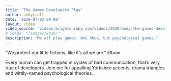 ```yaml
---
title: "The Games Developers Play"
author: andycroll
date: '2020-07-03 09:00'
layout: video
video_source: "videos.brightonruby.com/videos/2020/andy-the-games-developers-play.mp4"
# image: "/images/2020/"
description: "We all play games. Not Xbox, but psycholgical games."
---
```


“We protect our little fictions, like it’s all we are.” Elbow

Every human can get trapped in cycles of bad communication, that’s very true of developers. Join me for appalling Yorkshire accents, drama triangles and wittily-named psychological theories.